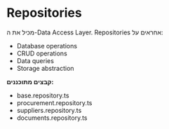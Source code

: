 # Repositories

מכיל את ה-Data Access Layer. Repositories אחראים על:
- Database operations
- CRUD operations
- Data queries
- Storage abstraction

**קבצים מתוכננים:**
- base.repository.ts
- procurement.repository.ts
- suppliers.repository.ts
- documents.repository.ts